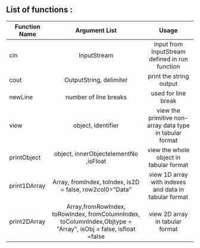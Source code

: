 ## List of functions : 

| Function Name | Argument List | Usage |
|---|:---:|:---:|
| cin | InputStream | input from InputStream defined in run function	|
| cout | OutputString, delimiter | print the string output	| 
| newLine | number of line breaks | used for line break	| 
| view | object, identifier | view the primitive non-array data type in tabular format	| 
| printObject | object, innerObjectelementNo ,isFloat | view the whole object in tabular format	| 
| print1DArray | Array, fromIndex, toIndex, is2D = false, row2col0="Data"  | view 1D array with indexes and data in tabular format	| 
| print2DArray | Array,fromRowIndex, toRowIndex, fromColumnIndex, toColumnIndex,Objtype = "Array", isObj = false, isfloat =false | view 2D array in tabular format| 

